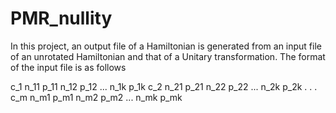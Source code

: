 # PMR_nullity

In this project, an output file of a Hamiltonian is generated from an input file of an unrotated Hamiltonian and that of a Unitary transformation.
The format of the input file is as follows

c_1 n_11 p_11 n_12 p_12 ... n_1k p_1k
c_2 n_21 p_21 n_22 p_22 ... n_2k p_2k
.
.
.
c_m n_m1 p_m1 n_m2 p_m2 ... n_mk p_mk


